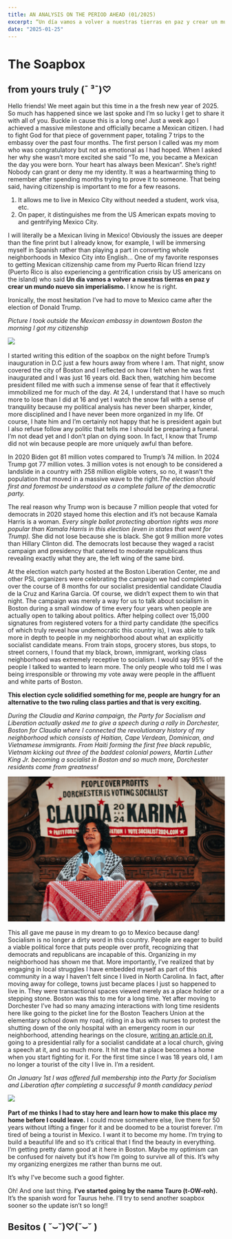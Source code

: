 ```yaml
---
title: AN ANALYSIS ON THE PERIOD AHEAD (01/2025)
excerpt: “Un día vamos a volver a nuestras tierras en paz y crear un mundo nuevo sin imperialismo.” 
date: "2025-01-25"
---
```

# The Soapbox
## from yours truly (¯ ³¯)♡

Hello friends! We meet again but this time in a the fresh new year of 2025. So much has happened since we last spoke and I’m so lucky I get to share it with all of you. Buckle in cause this is a long one! Just a week ago I achieved a massive milestone and officially became a Mexican citizen. I had to fight God for that piece of government paper, totaling 7 trips to the embassy over the past four months. The first person I called was my mom who was congratulatory but not as emotional as I had hoped. When I asked her why she wasn’t more excited she said “To me, you became a Mexican the day you were born. Your heart has always been Mexican”. She’s right! Nobody can grant or deny me my identity. It was a heartwarming thing to remember after spending months trying to prove it to someone. That being said, having citizenship is important to me for a few reasons. 

1. It allows me to live in Mexico City without needed a student, work visa, etc. 
2. On paper, it distinguishes me from the US American expats moving to and gentrifying Mexico City.

I will literally be a Mexican living in Mexico! Obviously the issues are deeper than the fine print but I already know, for example, I will be immersing myself in Spanish rather than playing a part in converting whole neighborhoods in Mexico City into English… One of my favorite responses to getting Mexican citizenship came from my Puerto Rican friend Izzy (Puerto Rico is also experiencing a gentrification crisis by US americans on the island) who said **Un día vamos a volver a nuestras tierras en paz y crear un mundo nuevo sin imperialismo.** I know he is right. 

Ironically, the most hesitation I’ve had to move to Mexico came after the election of Donald Trump.

_Picture I took outside the Mexican embassy in downtown Boston the morning I got my citizenship_
<!-- Picture I took outside the Mexican embassy in downtown Boston the morning I got my citizenship -->
![](/images/embassy.png)

I started writing this edition of the soapbox on the night before Trump’s inauguration in D.C just a few hours away from where I am. That night, snow covered the city of Boston and I reflected on how I felt when he was first inaugurated and I was just 16 years old. Back then, watching him become president filled me with such a immense sense of fear that it effectively immobilized me for much of the day. At 24, I understand that I have so much more to lose than I did at 16 and yet I watch the snow fall with a sense of tranquility because my political analysis has never been sharper, kinder, more disciplined and I have never been more organized in my life. Of course, I hate him and I’m certainly not happy that he is president again but I also refuse follow any politic that tells me I should be preparing a funeral. I’m not dead yet and I don’t plan on dying soon. In fact, I know that Trump did not win because people are more uniquely awful than before. 

In 2020 Biden got 81 million votes compared to Trump’s 74 million. In 2024 Trump got 77 million votes. 3 million votes is not enough to be considered a landslide in a country with 258 million eligible voters, so no, it wasn’t the population that moved in a massive wave to the right._The election should first and foremost be understood as a complete failure of the democratic party._ 

The real reason why Trump won is because 7 million people that voted for democrats in 2020 stayed home this election and it’s not because Kamala Harris is a woman.  _Every single ballot protecting abortion rights was more popular than Kamala Harris in this election (even in states that went for Trump)._ She did not lose because she is black. She got 9 million more votes than Hillary Clinton did. The democrats lost because they waged a racist campaign and presidency that catered to moderate republicans thus revealing exactly what they are, the left wing of the same bird. 

At the election watch party hosted at the Boston Liberation Center, me and other PSL organizers were celebrating the campaign we had completed over the course of 8 months for our socialist presidential candidate Claudia de la Cruz and Karina Garcia. Of course, we didn’t expect them to win that night. The campaign was merely a way for us to talk about socialism in Boston during a small window of time every four years when people are actually open to talking about politics. After helping collect over 15,000 signatures from registered voters for a third party candidate (the specifics of which truly reveal how undemocratic this country is), I was able to talk more in depth to people in my neighborhood about what an explicitly socialist candidate means.  From train stops, grocery stores, bus stops, to street corners, I found that my black, brown, immigrant, working class neighborhood was extremely receptive to socialism. I would say 95% of the people I talked to wanted to learn more. The only people who told me I was being irresponsible or throwing my vote away were people in the affluent and white parts of Boston. 

**This election cycle solidified something for me, people are hungry for an alternative to the two ruling class parties and that is very exciting.**

_During the Claudia and Karina campaign, the Party for Socialism and Liberation actually asked me to give a speech during a rally in Dorchester, Boston for Claudia where I connected the revolutionary history of my neighborhood which consists of Haitian, Cape Verdean, Dominican, and Vietnamese immigrants. From Haiti forming the first free black republic, Vietnam kicking out three of the baddest colonial powers, Martin Luther King Jr. becoming a socialist in Boston and so much more, Dorchester residents come from greatness!_
<!-- Picture of me speaking at the Claudia rally -->
![](/images/speech.JPG)

This all gave me pause in my dream to go to Mexico because dang! Socialism is no longer a dirty word in this country. People are eager to build a viable political force that puts people over profit, recognizing that democrats and republicans are incapable of this. Organizing in my neighborhood has shown me that. More importantly, I’ve realized that by engaging in local struggles I have embedded myself as part of this community in a way I haven’t felt since I lived in North Carolina. In fact, after moving away for college, towns just became places I just so happened to live in. They were transactional spaces viewed merely as a place holder or a stepping stone. Boston was this to me for a long time. Yet after moving to Dorchester I’ve had so many amazing interactions with long time residents here like going to the picket line for the Boston Teachers Union at the elementary school down my road, riding in a bus with nurses to protest the shutting down of the only hospital with an emergency room in our neighborhood, attending hearings on the closure, [writing an article on it](https://liberationnews.org/mass-democrats-could-have-saved-carney-hospital-if-they-wanted-to/), going to a presidential rally for a socialist candidate at a local church, giving a speech at it, and so much more. It hit me that a place becomes a home when you start fighting for it. For the first time since I was 18 years old, I am no longer a tourist of the city I live in. I’m a resident.

_On January 1st I was offered full membership into the Party for Socialism and Liberation after completing a successful 9 month candidacy period_
<!-- picture of me drumming in boston rally for palestine -->
![](/images/sexydrummer.JPG)

**Part of me thinks I had to stay here and learn how to make this place my home before I could leave.** I could move somewhere else, live there for 50 years without lifting a finger for it and be doomed to be a tourist forever. I’m tired of being a tourist in Mexico. I want it to become my home. I’m trying to build a beautiful life and so it’s critical that I find the beauty in everything. I’m getting pretty damn good at it here in Boston. Maybe my optimism can be confused for naivety but it’s how I’m going to survive all of this. It’s why my organizing energizes me rather than burns me out. 

It’s why I’ve become such a good fighter.


Oh! And one last thing. **I’ve started going by the name Tauro (t-OW-roh).** It’s the spanish word for Taurus hehe. I’ll try to send another soapbox sooner so the update isn’t so long!!

## Besitos ( ˘⌣˘)♡(˘⌣˘ )